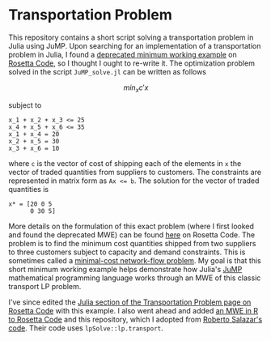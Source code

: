 # Transportation Problem
This repository contains a short script solving a transportation problem in Julia using JuMP.
Upon searching for an implementation of a transportation problem in Julia, I found a [deprecated minimum working example](https://rosettacode.org/wiki/Transportation_problem#Julia) on [Rosetta Code](https://rosettacode.org/wiki/Rosetta_Code),
so I thought I ought to re-write it.
The optimization problem solved in the script `JuMP_solve.jl` can be written as follows
```math
min_{x} c'x
```
subject to
```
x_1 + x_2 + x_3 <= 25
x_4 + x_5 + x_6 <= 35
x_1 + x_4 = 20
x_2 + x_5 = 30
x_3 + x_6 = 10
```
where `c` is the vector of cost of shipping each of the elements in `x` the vector of traded quantities from suppliers to customers.
The constraints are represented in matrix form as `Ax <= b`.
The solution for the vector of traded quantities is
```
x* = [20 0 5
      0 30 5]
```
More details on the formulation of this exact problem (where I first looked and found the deprecated MWE) can be found [here](https://rosettacode.org/wiki/Transportation_problem) on Rosetta Code.
The problem is to find the minimum cost quantities shipped from two suppliers to three customers subject to capacity and demand constraints.
This is sometimes called a [minimal-cost network-flow problem](https://en.wikipedia.org/wiki/Minimum-cost_flow_problem).
My goal is that this short minimum working example helps demonstrate how Julia's [JuMP](https://jump.dev/JuMP.jl/stable/) mathematical programming language works through an MWE of this classic transport LP problem.

I've since edited the [Julia section of the Transportation Problem page on Rosetta Code](https://rosettacode.org/wiki/Transportation_problem#Julia) with this example.
I also went ahead and added [an MWE in R to Rosetta Code](https://rosettacode.org/wiki/Transportation_problem#R) and this repository, which I adopted from [Roberto Salazar's code](https://gist.github.com/rsalaza4/ef68b1dee9b7334bd4913985850d8566).
Their code uses `lpSolve::lp.transport`.

